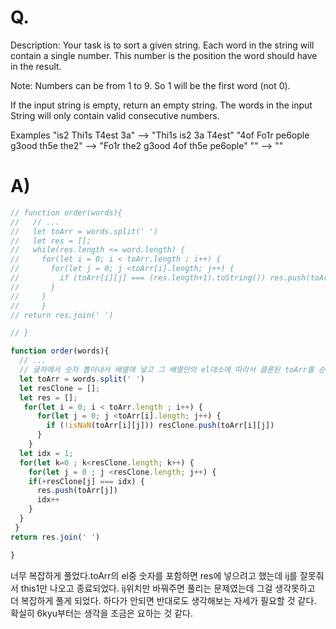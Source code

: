 # Q.
Description:
Your task is to sort a given string. Each word in the string will contain a single number. This number is the position the word should have in the result.

Note: Numbers can be from 1 to 9. So 1 will be the first word (not 0).

If the input string is empty, return an empty string. The words in the input String will only contain valid consecutive numbers.

Examples
"is2 Thi1s T4est 3a"  -->  "Thi1s is2 3a T4est"
"4of Fo1r pe6ople g3ood th5e the2"  -->  "Fo1r the2 g3ood 4of th5e pe6ople"
""  -->  ""
# A)
```js
// function order(words){
//   // ...
//   let toArr = words.split(' ')
//   let res = [];
//   while(res.length <= word.length) {
//     for(let i = 0; i < toArr.length ; i++) {
//       for(let j = 0; j <toArr[i].length; j++) {
//         if (toArr[i][j] === (res.length+1).toString()) res.push(toArr[i])
//       }
//     }
//     }
// return res.join(' ')

// }

function order(words){
  // ...
  // 글자에서 숫자 뽑아내서 배열애 넣고 그 배열안의 el대소에 따라서 클론된 toArr를 순서대로 붙임
  let toArr = words.split(' ')
  let resClone = [];
  let res = [];
   for(let i = 0; i < toArr.length ; i++) {
      for(let j = 0; j <toArr[i].length; j++) {
        if (!isNaN(toArr[i][j])) resClone.push(toArr[i][j])
      }
    }
  let idx = 1;
  for(let k=0 ; k<resClone.length; k++) {
    for(let j = 0 ; j <resClone.length; j++) {
    if(+resClone[j] === idx) {
      res.push(toArr[j])
      idx++
    }
  }
 }
return res.join(' ')

}
```
너무 복잡하게 풀었다.toArr의 el중 숫자를 포함하면 res에 넣으려고 했는데 ij를 잘못줘서 this1만 나오고 종료되었다. ij위치만 바꿔주면 풀리는 문제였는데 그걸 생각못하고 더 복잡하게 풀게 되었다. 하다가 안되면 반대로도 생각해보는 자세가 필요할 것 같다.  확실히 6kyu부터는 생각을 조금은 요하는 것 같다. 
